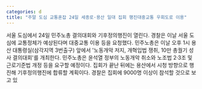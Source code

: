 ```yaml
---
categories: d
title: "주말 도심 교통혼잡 24일 세종로·용산 일대 집회 행진대중교통 우회도로 이용"
---
```

서울 도심에서 24일 민주노총 결의대회와 기후정의행진이 열린다. 경찰은 이날 서울 도심에 교통정체가 예상된다며 대중교통 이용 등을 요청했다. 민주노총은 이날 오후 1시 용산 대통령실(삼각지역 3번출구) 앞에서 &#39;노동개악 저지, 개혁입법 쟁취, 10만 총궐기 성사 결의대회&#39;를 개최한다. 민주노총은 윤석열 정부의 노동개악 취소와 노조법 2·3조 및 근로기준법 개정 등을 요구할 예정이다. 집회가 끝난 뒤에는 용산에서 시청 방향으로 행진해 기후정의행진에 합류할 계획이다. 경찰은 집회에 9000명 이상이 참석할 것으로 보고 있